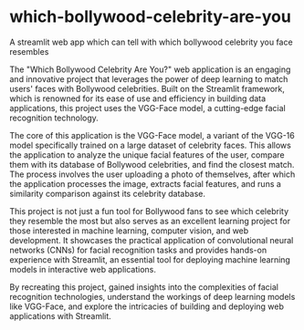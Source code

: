 # which-bollywood-celebrity-are-you
A streamlit web app which can tell with which bollywood celebrity you face resembles

The "Which Bollywood Celebrity Are You?" web application is an engaging and innovative project that leverages the power of deep learning to match users' faces with Bollywood celebrities. Built on the Streamlit framework, which is renowned for its ease of use and efficiency in building data applications, this project uses the VGG-Face model, a cutting-edge facial recognition technology.

The core of this application is the VGG-Face model, a variant of the VGG-16 model specifically trained on a large dataset of celebrity faces. This allows the application to analyze the unique facial features of the user, compare them with its database of Bollywood celebrities, and find the closest match. The process involves the user uploading a photo of themselves, after which the application processes the image, extracts facial features, and runs a similarity comparison against its celebrity database.

This project is not just a fun tool for Bollywood fans to see which celebrity they resemble the most but also serves as an excellent learning project for those interested in machine learning, computer vision, and web development. It showcases the practical application of convolutional neural networks (CNNs) for facial recognition tasks and provides hands-on experience with Streamlit, an essential tool for deploying machine learning models in interactive web applications.

By recreating this project, gained insights into the complexities of facial recognition technologies, understand the workings of deep learning models like VGG-Face, and explore the intricacies of building and deploying web applications with Streamlit. 